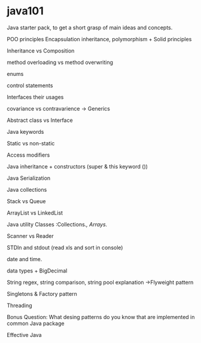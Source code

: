 # java101

Java starter pack, to get a short grasp of main ideas and concepts.
					
POO principles Encapsulation inheritance, polymorphism + Solid principles

Inheritance vs Composition 

method overloading vs method overwriting

enums

control statements

Interfaces their usages

covariance vs contravarience -> Generics

Abstract class vs Interface

Java keywords

Static vs non-static

Access modifiers

Java inheritance + constructors (super & this keyword ())

Java Serialization


Java collections

Stack vs Queue

ArrayList vs LinkedList

Java utility Classes :Collections.*, Arrays.*


Scanner vs Reader

STDIn and stdout (read xls and sort in console)

date and time.

data types + BigDecimal

String regex, string comparison, string pool explanation ->Flyweight pattern

Singletons & Factory pattern

Threading

Bonus Question: What desing patterns do you know that are implemented in common Java package

Effective Java
